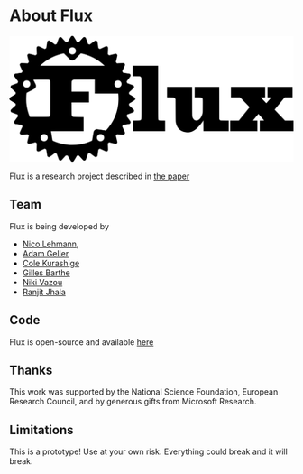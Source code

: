# About Flux

<img src="img/logo-wide.svg" class="flux-logo" alt="Flux Logo">

Flux is a research project described in [the paper][paper]

## Team

Flux is being developed by

* [Nico Lehmann](https://github.com/nilehmann),
* [Adam Geller](https://www.cs.ubc.ca/~atgeller/)
* [Cole Kurashige](https://www.cole-k.com/)
* [Gilles Barthe](https://gbarthe.github.io/)
* [Niki Vazou](https://nikivazou.github.io/)
* [Ranjit Jhala](https://cseweb.ucsd.edu/~rjhala)

## Code

Flux is open-source and available [here](http://github.com/liquid-rust/flux)

## Thanks

This work was supported by the National Science Foundation, European Research Council,
and by generous gifts from Microsoft Research.

[paper]: https://arxiv.org/abs/2207.04034

## Limitations

This is a prototype! Use at your own risk. Everything could break and it will break.
